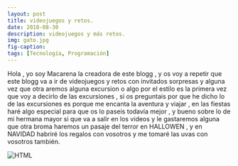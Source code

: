 ```yaml
---
layout: post
title: videojuegos y retos.
date: 2018-08-30
description: videojuegos y más retos.
img: gato.jpg
fig-caption: 
tags: [Tecnología, Programación]
---
```

Hola , yo soy Macarena la creadora de este blogg , y os voy a repetir que este blogg va a ir de videojuegos y retos con invitados sorpresas y alguna vez que otra aremos alguna excursion o algo por el estilo es la primera vez que voy a decirlo de las excursiones , si os preguntais por que he dicho lo de las excursiones es porque me encanta la aventura y viajar , en las fiestas haré algo especial  para que os lo paseis todavía mejor , y bueno sobre lo de mi hermana mayor si que va a salir en los videos y le gastaremos alguna que otra broma haremos un pasaje del terror en HALLOWEN , y en NAVIDAD habriré los regalos con vosotros y me tomaré las uvas con vosotros también.


<img src="/assets/img/bm kawaii.jpg" whith="400" alt="HTML"/>
